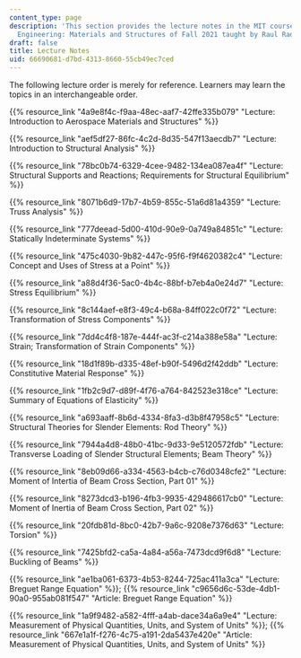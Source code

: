 ```yaml
---
content_type: page
description: 'This section provides the lecture notes in the MIT course 16.001 Unified
  Engineering: Materials and Structures of Fall 2021 taught by Raul Radovitzky.'
draft: false
title: Lecture Notes
uid: 66690681-d7bd-4313-8660-55cb49ec7ced
---
```

The following lecture order is merely for reference. Learners may learn the topics in an interchangeable order.

{{% resource_link "4a9e8f4c-f9aa-48ec-aaf7-42ffe335b079" "Lecture: Introduction to Aerospace Materials and Structures" %}}

{{% resource_link "aef5df27-86fc-4c2d-8d35-547f13aecdb7" "Lecture: Introduction to Structural Analysis" %}}

{{% resource_link "78bc0b74-6329-4cee-9482-134ea087ea4f" "Lecture: Structural Supports and Reactions; Requirements for Structural Equilibrium" %}}

{{% resource_link "8071b6d9-17b7-4b59-855c-51a6d81a4359" "Lecture: Truss Analysis" %}}

{{% resource_link "777deead-5d00-410d-90e9-0a749a84851c" "Lecture: Statically Indeterminate Systems" %}}

{{% resource_link "475c4030-9b82-447c-95f6-f9f4620382c4" "Lecture: Concept and Uses of Stress at a Point" %}}

{{% resource_link "a88d4f36-5ac0-4b4c-88bf-b7eb4a0e24d7" "Lecture: Stress Equilibrium" %}}

{{% resource_link "8c144aef-e8f3-49c4-b68a-84ff022c0f72" "Lecture: Transformation of Stress Components" %}}

{{% resource_link "7dd4c4f8-187e-444f-ac3f-c214a388e58a" "Lecture: Strain; Transformation of Strain Components" %}}

{{% resource_link "18d1f89b-d335-48ef-b90f-5496d2f42ddb" "Lecture: Constitutive Material Response" %}}

{{% resource_link "1fb2c9d7-d89f-4f76-a764-842523e318ce" "Lecture: Summary of Equations of Elasticity" %}}

{{% resource_link "a693aaff-8b6d-4334-8fa3-d3b8f47958c5" "Lecture: Structural Theories for Slender Elements: Rod Theory" %}}

{{% resource_link "7944a4d8-48b0-41bc-9d33-9e5120572fdb" "Lecture: Transverse Loading of Slender Structural Elements; Beam Theory" %}}

{{% resource_link "8eb09d66-a334-4563-b4cb-c76d0348cfe2" "Lecture: Moment of Intertia of Beam Cross Section, Part 01" %}}

{{% resource_link "8273dcd3-b196-4fb3-9935-429486617cb0" "Lecture: Moment of Inertia of Beam Cross Section, Part 02" %}}

{{% resource_link "20fdb81d-8bc0-42b7-9a6c-9208e7376d63" "Lecture: Torsion" %}}

{{% resource_link "7425bfd2-ca5a-4a84-a56a-7473dcd9f6d8" "Lecture: Buckling of Beams" %}}

{{% resource_link "ae1ba061-6373-4b53-8244-725ac411a3ca" "Lecture: Breguet Range Equation" %}}; {{% resource_link "c9656d6c-53de-4db1-90a0-955ab081f547" "Article: Breguet Range Equation" %}}

{{% resource_link "1a9f9482-a582-4fff-a4ab-dace34a6a9e4" "Lecture: Measurement of Physical Quantities, Units, and System of Units" %}}; {{% resource_link "667e1a1f-f276-4c75-a191-2da5437e420e" "Article: Measurement of Physical Quantities, Units, and System of Units" %}}
